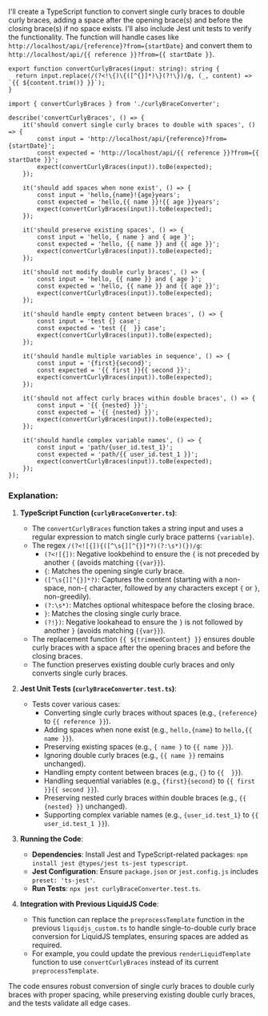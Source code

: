 I'll create a TypeScript function to convert single curly braces to double curly braces, adding a space after the opening brace(s) and before the closing brace(s) if no space exists. I'll also include Jest unit tests to verify the functionality. The function will handle cases like `http://localhost/api/{reference}?from={startDate}` and convert them to `http://localhost/api/{{ reference }}?from={{ startDate }}`.

```
export function convertCurlyBraces(input: string): string {
  return input.replace(/(?<!\{)\{([^{}]*)\}(?!\})/g, (_, content) => `{{ ${content.trim()} }}`);
}
```

```
import { convertCurlyBraces } from './curlyBraceConverter';

describe('convertCurlyBraces', () => {
    it('should convert single curly braces to double with spaces', () => {
        const input = 'http://localhost/api/{reference}?from={startDate}';
        const expected = 'http://localhost/api/{{ reference }}?from={{ startDate }}';
        expect(convertCurlyBraces(input)).toBe(expected);
    });

    it('should add spaces when none exist', () => {
        const input = 'hello,{name}!{age}years';
        const expected = 'hello,{{ name }}!{{ age }}years';
        expect(convertCurlyBraces(input)).toBe(expected);
    });

    it('should preserve existing spaces', () => {
        const input = 'hello, { name } and { age }';
        const expected = 'hello, {{ name }} and {{ age }}';
        expect(convertCurlyBraces(input)).toBe(expected);
    });

    it('should not modify double curly braces', () => {
        const input = 'hello, {{ name }} and { age }';
        const expected = 'hello, {{ name }} and {{ age }}';
        expect(convertCurlyBraces(input)).toBe(expected);
    });

    it('should handle empty content between braces', () => {
        const input = 'test {} case';
        const expected = 'test {{  }} case';
        expect(convertCurlyBraces(input)).toBe(expected);
    });

    it('should handle multiple variables in sequence', () => {
        const input = '{first}{second}';
        const expected = '{{ first }}{{ second }}';
        expect(convertCurlyBraces(input)).toBe(expected);
    });

    it('should not affect curly braces within double braces', () => {
        const input = '{{ {nested} }}';
        const expected = '{{ {nested} }}';
        expect(convertCurlyBraces(input)).toBe(expected);
    });

    it('should handle complex variable names', () => {
        const input = 'path/{user_id.test_1}';
        const expected = 'path/{{ user_id.test_1 }}';
        expect(convertCurlyBraces(input)).toBe(expected);
    });
});
```

### Explanation:
1. **TypeScript Function (`curlyBraceConverter.ts`)**:
   - The `convertCurlyBraces` function takes a string input and uses a regular expression to match single curly brace patterns `{variable}`.
   - The regex `/(?<![{]){([^\s{][^{}]*?)(?:\s*)(})/g`:
     - `(?<![{])`: Negative lookbehind to ensure the `{` is not preceded by another `{` (avoids matching `{{var}}`).
     - `{`: Matches the opening single curly brace.
     - `([^\s{][^{}]*?)`: Captures the content (starting with a non-space, non-`{` character, followed by any characters except `{` or `}`, non-greedily).
     - `(?:\s*)`: Matches optional whitespace before the closing brace.
     - `}`: Matches the closing single curly brace.
     - `(?!})`: Negative lookahead to ensure the `}` is not followed by another `}` (avoids matching `{{var}}`).
   - The replacement function `{{ ${trimmedContent} }}` ensures double curly braces with a space after the opening braces and before the closing braces.
   - The function preserves existing double curly braces and only converts single curly braces.

2. **Jest Unit Tests (`curlyBraceConverter.test.ts`)**:
   - Tests cover various cases:
     - Converting single curly braces without spaces (e.g., `{reference}` to `{{ reference }}`).
     - Adding spaces when none exist (e.g., `hello,{name}` to `hello,{{ name }}`).
     - Preserving existing spaces (e.g., `{ name }` to `{{ name }}`).
     - Ignoring double curly braces (e.g., `{{ name }}` remains unchanged).
     - Handling empty content between braces (e.g., `{}` to `{{  }}`).
     - Handling sequential variables (e.g., `{first}{second}` to `{{ first }}{{ second }}`).
     - Preserving nested curly braces within double braces (e.g., `{{ {nested} }}` unchanged).
     - Supporting complex variable names (e.g., `{user_id.test_1}` to `{{ user_id.test_1 }}`).

3. **Running the Code**:
   - **Dependencies**: Install Jest and TypeScript-related packages: `npm install jest @types/jest ts-jest typescript`.
   - **Jest Configuration**: Ensure `package.json` or `jest.config.js` includes `preset: 'ts-jest'`.
   - **Run Tests**: `npx jest curlyBraceConverter.test.ts`.

4. **Integration with Previous LiquidJS Code**:
   - This function can replace the `preprocessTemplate` function in the previous `liquidjs_custom.ts` to handle single-to-double curly brace conversion for LiquidJS templates, ensuring spaces are added as required.
   - For example, you could update the previous `renderLiquidTemplate` function to use `convertCurlyBraces` instead of its current `preprocessTemplate`.

The code ensures robust conversion of single curly braces to double curly braces with proper spacing, while preserving existing double curly braces, and the tests validate all edge cases.
